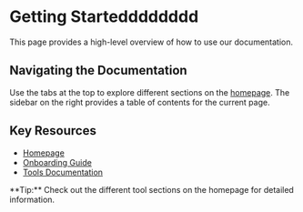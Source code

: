 # Getting Startedddddddd

This page provides a high-level overview of how to use our documentation.

## Navigating the Documentation

Use the tabs at the top to explore different sections on the [homepage](../index.md). The sidebar on the right provides a table of contents for the current page.

## Key Resources

- [Homepage](../index.md)
- [Onboarding Guide](../onboarding.md)
- [Tools Documentation](../tools.md)

<div class="content-box">
    **Tip:** Check out the different tool sections on the homepage for detailed information.
</div>
